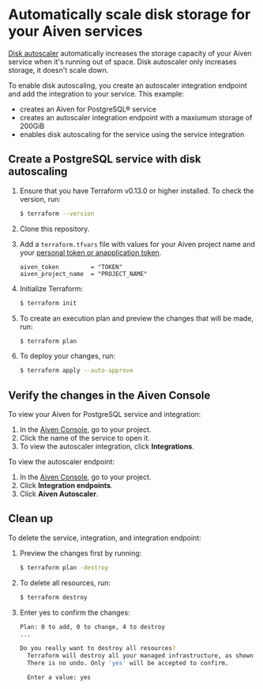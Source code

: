 # Automatically scale disk storage for your Aiven services

[Disk autoscaler](https://aiven.io/docs/platform/howto/disk-autoscaler#disable-disk-autoscaler) automatically increases
the storage capacity of your Aiven service when it's running out of space. Disk autoscaler only increases storage, it doesn't scale down.

To enable disk autoscaling, you create an autoscaler integration endpoint and add the integration to your service. This example:

* creates an Aiven for PostgreSQL® service
* creates an autoscaler integration endpoint with a maxiumum storage of 200GiB
* enables disk autoscaling for the service using the service integration

## Create a PostgreSQL service with disk autoscaling

1. Ensure that you have Terraform v0.13.0 or higher installed. To check the version, run:

   ```sh
   $ terraform --version
   ```

2. Clone this repository.

3. Add a `terraform.tfvars` file with values for your Aiven project name and your [personal token or anapplication token](https://aiven.io/docs/platform/concepts/authentication-tokens).

    ```hcl
    aiven_token         = "TOKEN"
    aiven_project_name  = "PROJECT_NAME"
    ```

4. Initialize Terraform:

   ```sh
   $ terraform init
   ```

5. To create an execution plan and preview the changes that will be made, run:

   ```sh
   $ terraform plan

   ```

6. To deploy your changes, run:

   ```sh
   $ terraform apply --auto-approve
   ```

## Verify the changes in the Aiven Console

To view your Aiven for PostgreSQL service and integration:

1. In the [Aiven Console](https://console.aiven.io), go to your project.
2. Click the name of the service to open it.
3. To view the autoscaler integration, click **Integrations**.

To view the autoscaler endpoint:

1. In the [Aiven Console](https://console.aiven.io), go to your project.
2. Click **Integration endpoints**.
3. Click **Aiven Autoscaler**.

## Clean up

To delete the service, integration, and integration endpoint:

1. Preview the changes first by running:

   ```sh
   $ terraform plan -destroy
   ```

2. To delete all resources, run:

   ```sh
   $ terraform destroy
   ```

3. Enter yes to confirm the changes:

   ```sh
   Plan: 0 to add, 0 to change, 4 to destroy
   ...

   Do you really want to destroy all resources?
     Terraform will destroy all your managed infrastructure, as shown above.
     There is no undo. Only 'yes' will be accepted to confirm.

     Enter a value: yes
   ```
